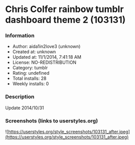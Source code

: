 # Chris Colfer rainbow tumblr dashboard theme 2 (103131)

### Information
- Author: aida1in2love3 (unknown)
- Created at: unknown
- Updated at: 11/1/2014, 7:41:18 AM
- License: NO-REDISTRIBUTION
- Category: tumblr
- Rating: undefined
- Total installs: 28
- Weekly installs: 0


### Description
Update 2014/10/31


### Screenshots (links to userstyles.org)
![https://userstyles.org/style_screenshots/103131_after.jpeg](https://userstyles.org/style_screenshots/103131_after.jpeg)


